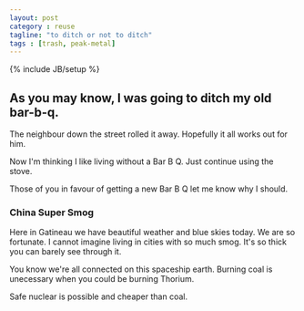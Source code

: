 ```yaml
---
layout: post
category : reuse
tagline: "to ditch or not to ditch"
tags : [trash, peak-metal]
---
```

{% include JB/setup %}

## As you may know, I was going to ditch my old bar-b-q.

The neighbour down the street rolled it away.  Hopefully it all works out for him.

Now I'm thinking I like living without a Bar B Q.  Just continue using the stove.

Those of you in favour of getting a new Bar B Q let me know why I should.

### China Super Smog

Here in Gatineau we have beautiful weather and blue skies today.  We are so fortunate.  I cannot imagine living in cities with so much smog.  It's so thick you can barely see through it.

You know we're all connected on this spaceship earth.  Burning coal is unecessary when you could be burning Thorium.

Safe nuclear is possible and cheaper than coal.
